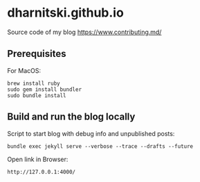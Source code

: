 # dharnitski.github.io

Source code of my blog <https://www.contributing.md/>

## Prerequisites

For MacOS:

    brew install ruby
    sudo gem install bundler
    sudo bundle install

## Build and run the blog locally

Script to start blog with debug info and unpublished posts:

    bundle exec jekyll serve --verbose --trace --drafts --future

Open link in Browser:

    http://127.0.0.1:4000/
